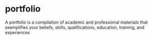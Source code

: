 # portfolio
A portfolio is a compilation of academic and professional materials that exemplifies your beliefs, skills, qualifications, education, training, and experiences
